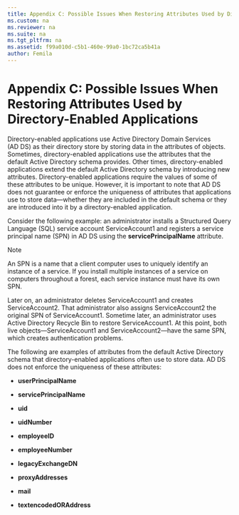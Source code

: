 ```yaml
---
title: Appendix C: Possible Issues When Restoring Attributes Used by Directory-Enabled Applications
ms.custom: na
ms.reviewer: na
ms.suite: na
ms.tgt_pltfrm: na
ms.assetid: f99a010d-c5b1-460e-99a0-1bc72ca5b41a
author: Femila
---
```

# Appendix C: Possible Issues When Restoring Attributes Used by Directory-Enabled Applications
Directory\-enabled applications use Active Directory Domain Services \(AD DS\) as their directory store by storing data in the attributes of objects. Sometimes, directory\-enabled applications use the attributes that the default Active Directory schema provides. Other times, directory\-enabled applications extend the default Active Directory schema by introducing new attributes. Directory\-enabled applications require the values of some of these attributes to be unique. However, it is important to note that AD DS does not guarantee or enforce the uniqueness of attributes that applications use to store data—whether they are included in the default schema or they are introduced into it by a directory\-enabled application.  
  
Consider the following example: an administrator installs a Structured Query Language \(SQL\) service account ServiceAccount1 and registers a service principal name \(SPN\) in AD DS using the **servicePrincipalName** attribute.  
  
> [!NOTE]  
> An SPN is a name that a client computer uses to uniquely identify an instance of a service. If you install multiple instances of a service on computers throughout a forest, each service instance must have its own SPN.  
  
Later on, an administrator deletes ServiceAccount1 and creates ServiceAccount2. That administrator also assigns ServiceAccount2 the original SPN of ServiceAccount1. Sometime later, an administrator uses Active Directory Recycle Bin to restore ServiceAccount1. At this point, both live objects—ServiceAccount1 and ServiceAccount2—have the same SPN, which creates authentication problems.  
  
The following are examples of attributes from the default Active Directory schema that directory\-enabled applications often use to store data. AD DS does not enforce the uniqueness of these attributes:  
  
-   **userPrincipalName**  
  
-   **servicePrincipalName**  
  
-   **uid**  
  
-   **uidNumber**  
  
-   **employeeID**  
  
-   **employeeNumber**  
  
-   **legacyExchangeDN**  
  
-   **proxyAddresses**  
  
-   **mail**  
  
-   **textencodedORAddress**  
  
